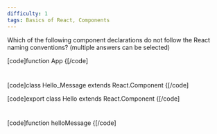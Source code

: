 ```yaml
---
difficulty: 1
tags: Basics of React, Components
---
```


Which of the following component declarations do not follow the React naming conventions? (multiple answers can be selected)


[code]function App {[/code]

#
[code]class Hello_Message extends React.Component {[/code]


[code]export class Hello extends React.Component {[/code]

#
[code]function helloMessage {[/code]

